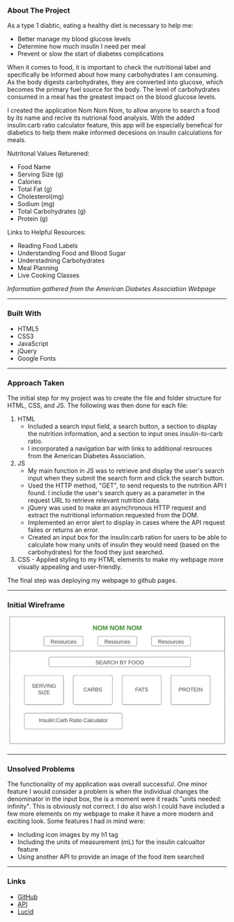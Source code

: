 <div id="top"></div>

### About The Project

As a type 1 diabtic, eating a healthy diet is necessary to help me:
  * Better manage my blood glucose levels
  * Determine how much insulin I need per meal
  * Prevent or slow the start of diabetes complications

When it comes to food, it is important to check the nutritional label and specifically be informed about how many carbohydrates I am consuming. As the body digests carbohydrates, they are converted into glucose, which becomes the primary fuel source for the body. The level of carbohydrates consumed in a meal has the greatest impact on the blood glucose levels. 

I created the application Nom Nom Nom, to allow anyone to search a food by its name and recive its nutrional food analysis. With the added insulin:carb ratio calculator feature, this app will be especially benefical for diabetics to help them make informed decesions on insulin calculations for meals. 

Nutritonal Values Returened:
  * Food Name 
  * Serving Size (g)
  * Calories 
  * Total Fat (g)
  * Cholesterol(mg)
  * Sodium (mg)
  * Total Carbohydrates (g)
  * Protein (g)

Links to Helpful Resources: 
  * Reading Food Labels 
  * Understanding Food and Blood Sugar 
  * Understadning Carbohydrates 
  * Meal Planning 
  * Live Cooking Classes 

  _Information gathered from the American Diabetes Association Webpage_


---
### Built With
- HTML5
- CSS3
- JavaScript
- jQuery
- Google Fonts 

---
### Approach Taken 
The initial step for my project was to create the file and folder structure for HTML, CSS, and JS. The following was then done for each file: 

1. HTML 
    - Included a search input field, a search button, a section to display the nutrition information, and a section to input ones insulin-to-carb ratio.
    - I incorporated a navigation bar with links to additional resrouces from the American Diabetes Association.
2. JS
    - My main function in JS was to retrieve and display the user's search input when they submit the search form and click the search button.
    - Used the HTTP method, "GET", to send requests to the nutrition API I found. I include the user's search query as a parameter in the request URL to retrieve relevant nutrition data.
    - jQuery was used to make an asynchronous HTTP request and extract the nutritional information requested from the DOM. 
    - Implemented an error alert to display in cases where the API request failes or returns an error.
    - Created an input box for the insulin:carb ration for users to be able to calculate how many units of insulin they would need (based on the carbohydrates) for the food they just searched. 
  3. CSS
    - Applied styling to my HTML elements to make my webpage more visually appealing and user-friendly.


The final step was deploying my webpage to github pages. 

---
### Initial Wireframe 
![**Project 1 Wireframe**](images/finalwireframe.jpeg)

---
### Unsolved Problems 
The functionality of my application was overall successful. One minor feature I would consider a problem is when the individual changes the denominator in the input box, the is a moment were it reads "units needed: infinity". This is obviously not correct. I do also wish I could have included a few more elements on my webpage to make it have a more modern and exciting look. Some features I had in mind were: 
  * Including icon images by my h1 tag 
  * Including the units of measurement (mL) for the insulin calcualtor feature
  * Using another API to provide an image of the food item searched 

---
### Links
  * [GitHub](https://karlilz.github.io/KL-Project-1-/)
  * [API](https://api-ninjas.com/api/nutrition)
  * [Lucid](https://lucid.app/lucidchart/4a36aaeb-d2c0-49e8-87cf-34cb9bb86090/edit?viewport_loc=67%2C-191%2C1301%2C701%2C0_0&invitationId=inv_0a106669-dedc-4d44-ae14-1c08ef48f2cb)
